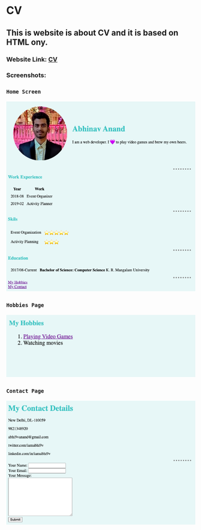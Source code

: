 # CV
## This is website is about CV and it is based on HTML ony.

### Website Link: <a href="https://portfoliokit.github.io/cv/">CV</a>

### Screenshots:

### ``` Home Screen ```

<div align="center">
  <img src="screenshots/HomePage.png">
  </div>

### ``` Hobbies Page ```

<div align="center">
  <img src="screenshots/Hobbies.png">
  </div>
  
### ``` Contact Page ```

<div align="center">
  <img src="screenshots/Contact.png">
  </div>
